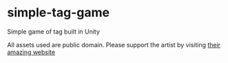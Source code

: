 ﻿# simple-tag-game

Simple game of tag built in Unity

All assets used are public domain.
Please support the artist by visiting [their amazing website](https://www.kenney.nl/assets)

